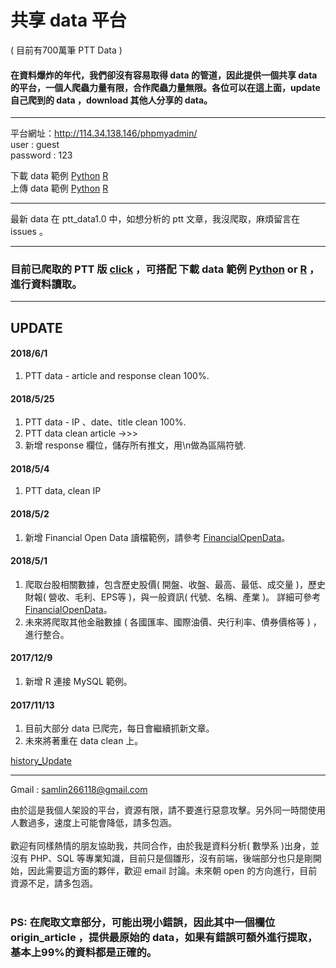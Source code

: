 # 共享 data 平台 
 ( 目前有700萬筆 PTT Data )
#### 在資料爆炸的年代，我們卻沒有容易取得 data 的管道，因此提供一個共享 data 的平台，一個人爬蟲力量有限，合作爬蟲力量無限。各位可以在這上面，update 自己爬到的 data ，download 其他人分享的 data。<br>

------------------------------------------------------------

平台網址：http://114.34.138.146/phpmyadmin/ <br>
user : guest <br>
password : 123 <br>

下載 data 範例 
[Python](https://github.com/f496328mm/Crawler_and_Share/blob/master/load_data_from_mysql.py) 
[R](https://github.com/f496328mm/Crawler_and_Share/blob/master/load_data_from_mysql.r)  <br>
上傳 data 範例 
[Python](https://github.com/f496328mm/Crawler_and_Share/blob/master/upload_data_to_mysql.py)
[R](https://github.com/f496328mm/Crawler_and_Share/blob/master/upload_data_to_mysql.r)  <br>

------------------------------------------------------------

最新 data 在 ptt_data1.0 中，如想分析的 ptt 文章，我沒爬取，麻煩留言在 issues 。<br>

------------------------------------------------------------

### 目前已爬取的 PTT 版 [click](https://github.com/f496328mm/Crawler_and_Share/blob/master/ptt_readme.md) ，可搭配 下載 data 範例 [Python](https://github.com/f496328mm/Crawler_and_Share/blob/master/input_data_from_mysql.py) or [R](https://github.com/f496328mm/Crawler_and_Share/blob/master/input_data_from_mysql.r) ，進行資料讀取。<br>

------------------------------------------------------------
## UPDATE
#### 2018/6/1
1. PTT data - article and response clean 100%.

#### 2018/5/25
1. PTT data - IP 、date、title clean 100%.
2. PTT data clean article ->>>
3. 新增 response 欄位，儲存所有推文，用\n做為區隔符號.

#### 2018/5/4
1. PTT data, clean IP 

#### 2018/5/2
1. 新增 Financial Open Data 讀檔範例，請參考 [FinancialOpenData](https://github.com/f496328mm/FinancialMining/tree/master/FinancialOpenData)。

#### 2018/5/1
1. 爬取台股相關數據，包含歷史股價( 開盤、收盤、最高、最低、成交量 )，歷史財報( 營收、毛利、EPS等 )，與一般資訊( 代號、名稱、產業 )。
詳細可參考 [FinancialOpenData](https://github.com/f496328mm/FinancialMining/tree/master/FinancialOpenData)。
2. 未來將爬取其他金融數據 ( 各國匯率、國際油價、央行利率、債券價格等 ) ，進行整合。

#### 2017/12/9
1. 新增 R 連接 MySQL 範例。

#### 2017/11/13
1. 目前大部分 data 已爬完，每日會繼續抓新文章。
2. 未來將著重在 data clean 上。

[history_Update](https://github.com/f496328mm/Crawler_and_Share/blob/master/history_Update.md)<br>

------------------------------------------------------------
Gmail : samlin266118@gmail.com <br>

由於這是我個人架設的平台，資源有限，請不要進行惡意攻擊。另外同一時間使用人數過多，速度上可能會降低，請多包涵。<br><br>
歡迎有同樣熱情的朋友協助我，共同合作，由於我是資料分析( 數學系 )出身，並沒有 PHP、SQL 等專業知識，目前只是個雛形，沒有前端，後端部分也只是剛開始，因此需要這方面的夥伴，歡迎 email 討論。未來朝 open 的方向進行，目前資源不足，請多包涵。
<br><br>

### PS: 在爬取文章部分，可能出現小錯誤，因此其中一個欄位 origin_article ，提供最原始的 data，如果有錯誤可額外進行提取，基本上99%的資料都是正確的。
<br><br>

